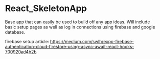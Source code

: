 # React_SkeletonApp
Base app that can easily be used to build off any app ideas. Will include basic setup pages as well as log in connections using firebase and google database.

firebase setup article: https://medium.com/swlh/expo-firebase-authentication-cloud-firestore-using-async-await-react-hooks-700920ad4b2b 


